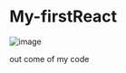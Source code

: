 # My-firstReact

![image](https://user-images.githubusercontent.com/94281852/168000641-a4926a29-dd09-47e1-81fd-84197bd78c09.png)


out come of my code
